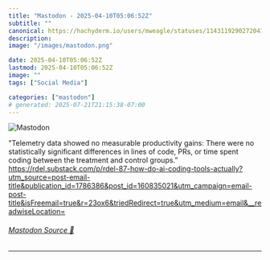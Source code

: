 ```yaml
---
title: "Mastodon - 2025-04-10T05:06:52Z"
subtitle: ""
canonical: https://hachyderm.io/users/mweagle/statuses/114311929027204122
description:
image: "/images/mastodon.png"

date: 2025-04-10T05:06:52Z
lastmod: 2025-04-10T05:06:52Z
image: ""
tags: ["Social Media"]

categories: ["mastodon"]
# generated: 2025-07-21T21:15:38-07:00
---
```

![Mastodon](/images/mastodon.png)

<p>&quot;Telemetry data showed no measurable productivity gains: There were no statistically significant differences in lines of code, PRs, or time spent coding between the treatment and control groups.”<br /><a href="https://rdel.substack.com/p/rdel-87-how-do-ai-coding-tools-actually?utm_source=post-email-title&amp;publication_id=1786386&amp;post_id=160835021&amp;utm_campaign=email-post-title&amp;isFreemail=true&amp;r=23ox6&amp;triedRedirect=true&amp;utm_medium=email&amp;__readwiseLocation=" target="_blank" rel="nofollow noopener noreferrer" translate="no"><span class="invisible">https://</span><span class="ellipsis">rdel.substack.com/p/rdel-87-ho</span><span class="invisible">w-do-ai-coding-tools-actually?utm_source=post-email-title&amp;publication_id=1786386&amp;post_id=160835021&amp;utm_campaign=email-post-title&amp;isFreemail=true&amp;r=23ox6&amp;triedRedirect=true&amp;utm_medium=email&amp;__readwiseLocation=</span></a></p>


###### [Mastodon Source 🐘](https://hachyderm.io/@mweagle/114311929027204122)

___
